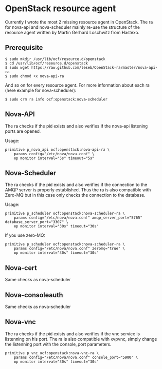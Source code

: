 OpenStack resource agent
========================

Currently I wrote the most 2 missing resource agent in OpenStack. The ra for nova-api and nova-scheduler mainly re-use the structure of the resource agent written by Martin Gerhard Loschwitz from Hastexo.

## Prerequisite

    $ sudo mkdir /usr/lib/ocf/resource.d/openstack
    $ cd /usr/lib/ocf/resource.d/openstack
    $ sudo wget https://raw.github.com/leseb/OpenStack-ra/master/nova-api-ra
    $ sudo chmod +x nova-api-ra

And so on for every resource agent. For more information about each ra (here example for nova-scheduler):

    $ sudo crm ra info ocf:openstack:nova-scheduler

## Nova-API

The ra checks if the pid exists and also verifies if the nova-api listening ports are opened.

Usage:

    primitive p_nova_api ocf:openstack:nova-api-ra \
        params config="/etc/nova/nova.conf" \
        op monitor interval="5s" timeout="5s"

## Nova-Scheduler

The ra checks if the pid exists and also verifies if the connection to the AMQP server is properly established. Thus the ra is also compatible with Zero-MQ but in this case only checks the connection to the database.

Usage:

    primitive p_scheduler ocf:openstack:nova-scheduler-ra \
        params config="/etc/nova/nova.conf" amqp_server_port="5765" database_server_port="3307" \
        op monitor interval="30s" timeout="30s"

If you use zero-MQ:

    primitive p_scheduler ocf:openstack:nova-scheduler-ra \
        params config="/etc/nova/nova.conf" zeromq="true" \
        op monitor interval="30s" timeout="30s"

## Nova-cert

Same checks as nova-scheduler

## Nova-consoleauth

Same checks as nova-scheduler

## Nova-vnc

The ra checks if the pid exists and also verifies if the vnc service is listenning on his port. The ra is also compatible with xvpvnc, simply change the listenning port with the console_port parameters.

    primitive p_vnc ocf:openstack:nova-vnc-ra \
        params config="/etc/nova/nova.conf" console_port="5900" \
        op monitor interval="30s" timeout="30s"
